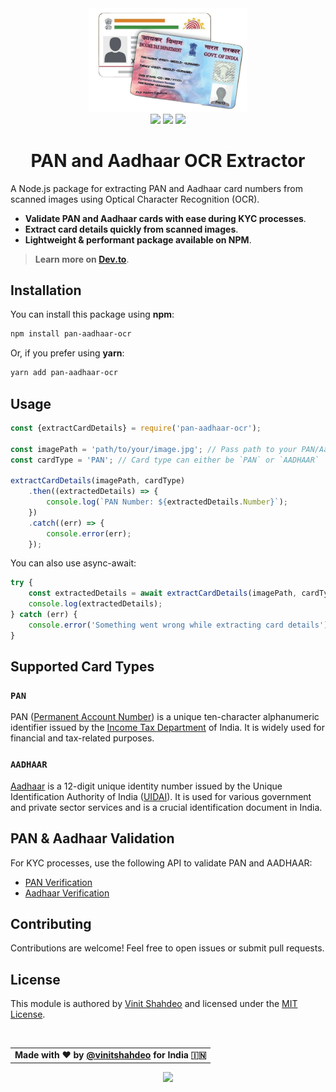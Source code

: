 <div align='center'>
    <img src='https://raw.githubusercontent.com/vinitshahdeo/pan-aadhaar-ocr/main/media/banner.png' height='50%' width='50%'/><br/>
    <a href='https://www.npmjs.com/package/pan-aadhaar-ocr'><img src='https://img.shields.io/npm/v/pan-aadhaar-ocr?logo=npm&link=https%3A%2F%2Fwww.npmjs.com%2Fpackage%2Fpan-aadhaar-ocr'/></a>
    <a href='./LICENSE'><img src='https://img.shields.io/github/license/vinitshahdeo/pan-aadhaar-ocr?logo=github' /></a>
    <a href='https://twitter.com/Vinit_Shahdeo'><img src='https://img.shields.io/badge/Author-@vinit__shahdeo-blue?logo=twitter' /></a>
</div>

<h1 align='center'> PAN and Aadhaar OCR Extractor</h1>

A Node.js package for extracting PAN and Aadhaar card numbers from scanned images using Optical Character Recognition (OCR).

- **Validate PAN and Aadhaar cards with ease during KYC processes**.
- **Extract card details quickly from scanned images**.
- **Lightweight & performant package available on NPM**.

> **Learn more on [Dev.to](https://dev.to/vinitshahdeo/simplify-kyc-with-pan-and-aadhaar-card-ocr-2f33)**.

## Installation
You can install this package using **npm**:

```bash
npm install pan-aadhaar-ocr
```
Or, if you prefer using **yarn**:

```bash
yarn add pan-aadhaar-ocr
```

## Usage

```javascript
const {extractCardDetails} = require('pan-aadhaar-ocr');

const imagePath = 'path/to/your/image.jpg'; // Pass path to your PAN/Aadhaar image
const cardType = 'PAN'; // Card type can either be `PAN` or `AADHAAR`

extractCardDetails(imagePath, cardType)
    .then((extractedDetails) => {
        console.log(`PAN Number: ${extractedDetails.Number}`);
    })
    .catch((err) => {
        console.error(err);
    });
```

You can also use async-await:

```javascript
try {
    const extractedDetails = await extractCardDetails(imagePath, cardType);
    console.log(extractedDetails);
} catch (err) {
    console.error('Something went wrong while extracting card details');
}

```

## Supported Card Types

### `PAN`

PAN ([Permanent Account Number](https://en.wikipedia.org/wiki/Permanent_account_number)) is a unique ten-character alphanumeric identifier issued by the [Income Tax Department](https://incometaxindia.gov.in/) of India. It is widely used for financial and tax-related purposes.

### `AADHAAR`

[Aadhaar](https://en.wikipedia.org/wiki/Permanent_account_number) is a 12-digit unique identity number issued by the Unique Identification Authority of India ([UIDAI](https://uidai.gov.in/)). It is used for various government and private sector services and is a crucial identification document in India.

## PAN & Aadhaar Validation

For KYC processes, use the following API to validate PAN and AADHAAR:

- [PAN Verification](https://developer.sandbox.co.in/reference/pan-verification-basic-api)
- [Aadhaar Verification](https://developer.sandbox.co.in/reference/aadhaar-okyc-generate-otp-api)

## Contributing
Contributions are welcome! Feel free to open issues or submit pull requests.

## License
This module is authored by [Vinit Shahdeo](https://peerlist.io/vinitshahdeo) and licensed under the [MIT License](./LICENSE).

<br />
  <table align="center">
      <tr>
          <td>
            <strong>Made with ❤️ by <a href='https://twitter.com/Vinit_Shahdeo'>@vinitshahdeo</a> for India 🇮🇳</strong>
          </td>
      </tr>
  </table>
<div align='center'>
<a href='https://peerlist.io/vinitshahdeo'><img src='https://github-readme-badge.peerlist.io/api/vinitshahdeo'></a>
</div>
